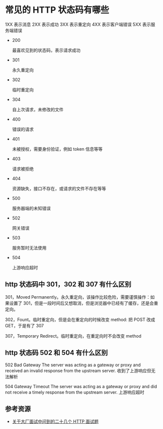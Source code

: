 # 常见的 HTTP 状态码有哪些

1XX 表示消息 2XX 表示成功 3XX 表示重定向 4XX 表示客户端错误 5XX 表示服务端错误

- 200

  最喜欢见到的状态码，表示请求成功

- 301

  永久重定向

- 302

  临时重定向

- 304

  自上次请求，未修改的文件

- 400

  错误的请求

- 401

  未被授权，需要身份验证，例如 token 信息等等

- 403

  请求被拒绝

- 404

  资源缺失，接口不存在，或请求的文件不存在等等

- 500

  服务器端的未知错误

- 502

  网关错误

- 503

  服务暂时无法使用

- 504

  上游响应超时

## http 状态码中 301，302 和 307 有什么区别

301，Moved Permanently。永久重定向，该操作比较危险，需要谨慎操作：如果设置了 301，但是一段时间后又想取消，但是浏览器中已经有了缓存，还是会重定向。

302，Fount。临时重定向，但是会在重定向的时候改变 method: 把 POST 改成 GET，于是有了 307

307，Temporary Redirect。临时重定向，在重定向时不会改变 method

## http 状态码 502 和 504 有什么区别

502 Bad Gateway The server was acting as a gateway or proxy and received an invalid response from the upstream server. 收到了上游响应但无法解析

504 Gateway Timeout The server was acting as a gateway or proxy and did not receive a timely response from the upstream server. 上游响应超时

## 参考资源

- [关于大厂面试中问到的二十几个 HTTP 面试题](https://juejin.im/post/5e015a60e51d45583d426a15)
